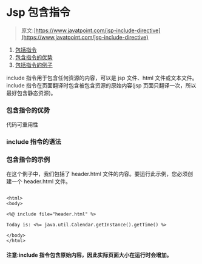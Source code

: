 # Jsp 包含指令

> 原文:[https://www.javatpoint.com/jsp-include-directive](https://www.javatpoint.com/jsp-include-directive)

1.  [包括指令](#)
2.  [包含指令的优势](#includeadv)
3.  [包括指令的例子](#includeex)

include 指令用于包含任何资源的内容，可以是 jsp 文件、html 文件或文本文件。include 指令在页面翻译时包含被包含资源的原始内容(jsp 页面只翻译一次，所以最好包含静态资源)。

### 包含指令的优势

代码可重用性

### include 指令的语法

### 包含指令的示例

在这个例子中，我们包括了 header.html 文件的内容。要运行此示例，您必须创建一个 header.html 文件。

```

<html>
<body>

<%@ include file="header.html" %>

Today is: <%= java.util.Calendar.getInstance().getTime() %>

</body>
</html>

```

#### 注意:include 指令包含原始内容，因此实际页面大小在运行时会增加。